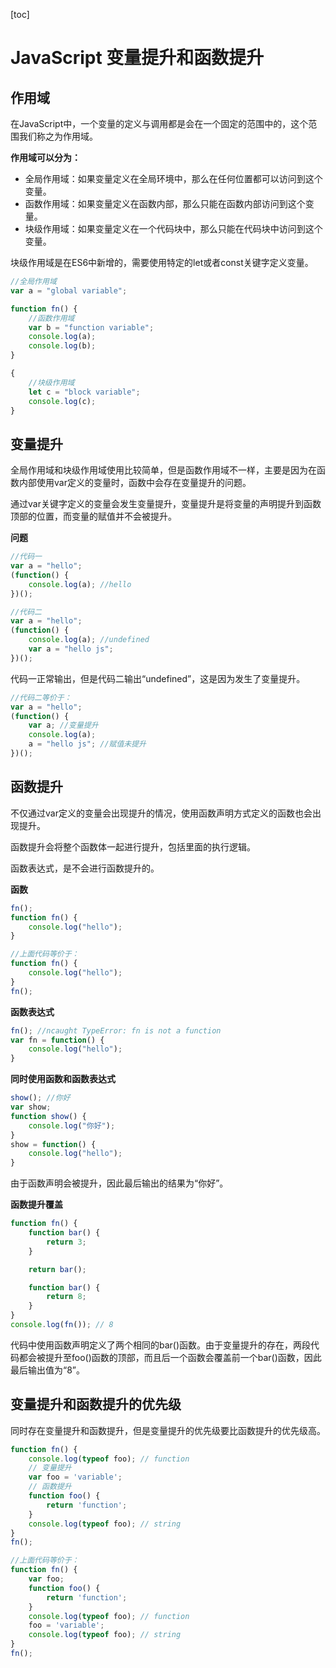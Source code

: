 [toc]

# JavaScript 变量提升和函数提升

## 作用域

在JavaScript中，一个变量的定义与调用都是会在一个固定的范围中的，这个范围我们称之为作用域。

**作用域可以分为：**

- 全局作用域：如果变量定义在全局环境中，那么在任何位置都可以访问到这个变量。
- 函数作用域：如果变量定义在函数内部，那么只能在函数内部访问到这个变量。
- 块级作用域：如果变量定义在一个代码块中，那么只能在代码块中访问到这个变量。

块级作用域是在ES6中新增的，需要使用特定的let或者const关键字定义变量。

```javascript
//全局作用域
var a = "global variable";

function fn() {
    //函数作用域
    var b = "function variable";
    console.log(a);
    console.log(b);
}

{
    //块级作用域
    let c = "block variable";
    console.log(c);
}
```



## 变量提升

全局作用域和块级作用域使用比较简单，但是函数作用域不一样，主要是因为在函数内部使用var定义的变量时，函数中会存在变量提升的问题。

通过var关键字定义的变量会发生变量提升，变量提升是将变量的声明提升到函数顶部的位置，而变量的赋值并不会被提升。

**问题**

```javascript
//代码一
var a = "hello";
(function() {
    console.log(a); //hello
})();
```

```javascript
//代码二
var a = "hello";
(function() {
    console.log(a); //undefined
    var a = "hello js";
})();
```

代码一正常输出，但是代码二输出“undefined”，这是因为发生了变量提升。

```javascript
//代码二等价于：
var a = "hello";
(function() {
    var a; //变量提升
    console.log(a); 
    a = "hello js"; //赋值未提升
})();
```



## 函数提升

不仅通过var定义的变量会出现提升的情况，使用函数声明方式定义的函数也会出现提升。

函数提升会将整个函数体一起进行提升，包括里面的执行逻辑。

函数表达式，是不会进行函数提升的。

**函数**

```javascript
fn();
function fn() {
    console.log("hello"); 
}
```

```javascript
//上面代码等价于：
function fn() {
    console.log("hello"); 
}
fn();
```

**函数表达式**

```javascript
fn(); //ncaught TypeError: fn is not a function
var fn = function() {
    console.log("hello");
}
```

**同时使用函数和函数表达式**

```javascript
show(); //你好
var show;
function show() {
    console.log("你好");
}
show = function() {
    console.log("hello");
}
```

由于函数声明会被提升，因此最后输出的结果为“你好”。

**函数提升覆盖**

```javascript
function fn() {
    function bar() {
        return 3;
    }

    return bar();

    function bar() {
        return 8;
    }
}
console.log(fn()); // 8
```

代码中使用函数声明定义了两个相同的bar()函数。由于变量提升的存在，两段代码都会被提升至foo()函数的顶部，而且后一个函数会覆盖前一个bar()函数，因此最后输出值为“8”。



## 变量提升和函数提升的优先级

同时存在变量提升和函数提升，但是变量提升的优先级要比函数提升的优先级高。

```javascript
function fn() {
    console.log(typeof foo); // function
    // 变量提升
    var foo = 'variable';
    // 函数提升
    function foo() {
        return 'function';
    }
    console.log(typeof foo); // string
}
fn();
```

```javascript
//上面代码等价于：
function fn() {
    var foo;
    function foo() {
        return 'function';
    }
    console.log(typeof foo); // function
    foo = 'variable';
    console.log(typeof foo); // string
}
fn();
```



